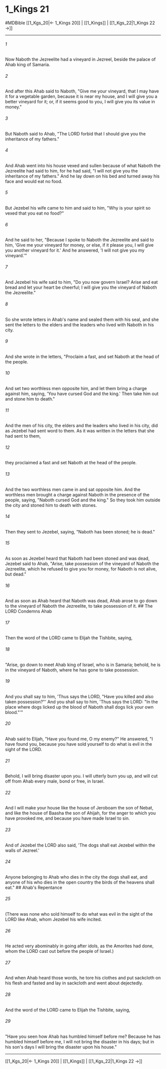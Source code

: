 # 1_Kings 21
#MDBible
[[1_Kgs_20|← 1_Kings 20]] | [[1_Kings]] | [[1_Kgs_22|1_Kings 22 →]]

***

###### 1 
Now Naboth the Jezreelite had a vineyard in Jezreel, beside the palace of Ahab king of Samaria. 

###### 2 
And after this Ahab said to Naboth, "Give me your vineyard, that I may have it for a vegetable garden, because it is near my house, and I will give you a better vineyard for it; or, if it seems good to you, I will give you its value in money." 

###### 3 
But Naboth said to Ahab, "The LORD forbid that I should give you the inheritance of my fathers." 

###### 4 
And Ahab went into his house vexed and sullen because of what Naboth the Jezreelite had said to him, for he had said, "I will not give you the inheritance of my fathers." And he lay down on his bed and turned away his face and would eat no food. 

###### 5 
But Jezebel his wife came to him and said to him, "Why is your spirit so vexed that you eat no food?" 

###### 6 
And he said to her, "Because I spoke to Naboth the Jezreelite and said to him, 'Give me your vineyard for money, or else, if it please you, I will give you another vineyard for it.' And he answered, 'I will not give you my vineyard.'" 

###### 7 
And Jezebel his wife said to him, "Do you now govern Israel? Arise and eat bread and let your heart be cheerful; I will give you the vineyard of Naboth the Jezreelite." 

###### 8 
So she wrote letters in Ahab's name and sealed them with his seal, and she sent the letters to the elders and the leaders who lived with Naboth in his city. 

###### 9 
And she wrote in the letters, "Proclaim a fast, and set Naboth at the head of the people. 

###### 10 
And set two worthless men opposite him, and let them bring a charge against him, saying, 'You have cursed God and the king.' Then take him out and stone him to death." 

###### 11 
And the men of his city, the elders and the leaders who lived in his city, did as Jezebel had sent word to them. As it was written in the letters that she had sent to them, 

###### 12 
they proclaimed a fast and set Naboth at the head of the people. 

###### 13 
And the two worthless men came in and sat opposite him. And the worthless men brought a charge against Naboth in the presence of the people, saying, "Naboth cursed God and the king." So they took him outside the city and stoned him to death with stones. 

###### 14 
Then they sent to Jezebel, saying, "Naboth has been stoned; he is dead." 

###### 15 
As soon as Jezebel heard that Naboth had been stoned and was dead, Jezebel said to Ahab, "Arise, take possession of the vineyard of Naboth the Jezreelite, which he refused to give you for money, for Naboth is not alive, but dead." 

###### 16 
And as soon as Ahab heard that Naboth was dead, Ahab arose to go down to the vineyard of Naboth the Jezreelite, to take possession of it. ## The LORD Condemns Ahab 

###### 17 
Then the word of the LORD came to Elijah the Tishbite, saying, 

###### 18 
"Arise, go down to meet Ahab king of Israel, who is in Samaria; behold, he is in the vineyard of Naboth, where he has gone to take possession. 

###### 19 
And you shall say to him, 'Thus says the LORD, "Have you killed and also taken possession?"' And you shall say to him, 'Thus says the LORD: "In the place where dogs licked up the blood of Naboth shall dogs lick your own blood."'" 

###### 20 
Ahab said to Elijah, "Have you found me, O my enemy?" He answered, "I have found you, because you have sold yourself to do what is evil in the sight of the LORD. 

###### 21 
Behold, I will bring disaster upon you. I will utterly burn you up, and will cut off from Ahab every male, bond or free, in Israel. 

###### 22 
And I will make your house like the house of Jeroboam the son of Nebat, and like the house of Baasha the son of Ahijah, for the anger to which you have provoked me, and because you have made Israel to sin. 

###### 23 
And of Jezebel the LORD also said, 'The dogs shall eat Jezebel within the walls of Jezreel.' 

###### 24 
Anyone belonging to Ahab who dies in the city the dogs shall eat, and anyone of his who dies in the open country the birds of the heavens shall eat." ## Ahab's Repentance 

###### 25 
(There was none who sold himself to do what was evil in the sight of the LORD like Ahab, whom Jezebel his wife incited. 

###### 26 
He acted very abominably in going after idols, as the Amorites had done, whom the LORD cast out before the people of Israel.) 

###### 27 
And when Ahab heard those words, he tore his clothes and put sackcloth on his flesh and fasted and lay in sackcloth and went about dejectedly. 

###### 28 
And the word of the LORD came to Elijah the Tishbite, saying, 

###### 29 
"Have you seen how Ahab has humbled himself before me? Because he has humbled himself before me, I will not bring the disaster in his days; but in his son's days I will bring the disaster upon his house." 

***

[[1_Kgs_20|← 1_Kings 20]] | [[1_Kings]] | [[1_Kgs_22|1_Kings 22 →]]
